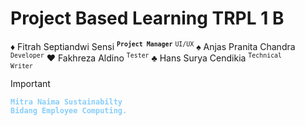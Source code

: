 # Project Based Learning TRPL 1 B

:diamonds: Fitrah Septiandwi Sensi <sup><code>**Project Manager**</code></sup> <sup><code>UI/UX</code></sup>
   :spades: Anjas Pranita Chandra <sup><code>Developer</code></sup>
   :hearts: Fakhreza Aldino <sup><code>Tester</code></sup>
   :clubs: Hans Surya Cendikia <sup><code>Technical Writer</code></sup>

> [!IMPORTANT]
> **<code style="color : lightskyblue">Mitra Naima Sustainabilty Bidang Employee Computing.</code>**
